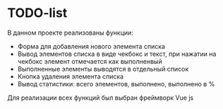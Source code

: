 # TODO-list
В данном проекте реализованы функции:
- Форма для добавления нового элемента списка
- Вывод элементов списка в виде чекбокс и текст, при нажатии на чекбокс элемент отмечается как выполненвый
- Выполненные элементы выводятся в отдельный список
- Кнопка удаления элемента списка
- Вывод статистики: всего элементов, выполнено, выполнено в %

Для реализации всех функций был выбран фреймворк Vue js
